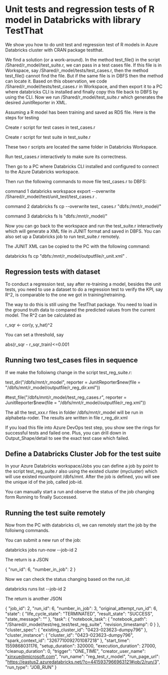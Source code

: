 # Unit tests and regression tests of R model in Databricks with library TestThat
We show you how to do unit test and regression test of R models in Azure Databricks cluster with CRAN package testthat.

We find a solution (or a work-around). In the method test_file() in the script /Shared/r_model/test_suite.r, we can pass in a test cases file. If this file is in Workspace, say /Shared/r_model/tests/test_cases.r, then the method test_file() cannot find the file. But if the same file is in DBFS then the method can locate it. Based on this observation, we code /Shared/r_model/tests/test_cases.r in Workspace, and then export it to a PC where databricks CLI is installed and finally copy this file back to DBFS by using the CLI. Now we run /Shared/r_model/test_suite.r which generates the desired JunitReporter in XML.

Assuming a R model has been training and saved as RDS file. Here is the steps for testing

Create r script for test cases in test_cases.r

Create r script for test suite in test_suite.r

These two r scripts are located the same folder in Databricks Workspace.

Run test_cases.r interactively to make sure its correctness.

Then go to a PC where Databricks CLI installed and configured to connect to the Azure Databricks workspace.

Then run the following commands to move file test_cases.r to DBFS:

command 1 databricks workspace export --overwrite /Shared/r_model/test/unit_test/test_cases.r .

command 2 databricks fs cp --overwrite test_ cases.r "dbfs:/mnt/r_model/"

command 3 databricks fs ls "dbfs:/mnt/r_model/"

Now you can go back to the workspace and run the test_suite.r interactively which will generate a XML file in JUNIT format and saved in DBFS. You can also set up a Databricks job to run test_suite.r remotely.

The JUNIT XML can be copied to the PC with the following command:

databricks fs cp "dbfs:/mnt/r_model/outputfile/r_unit.xml" .

## Regression tests with dataset
To conduct a regression test, say after re-training a model, besides the unit tests, you need to use a dataset to do a regression test to verify the KPI, say R^2, is comparable to the one we got in training/retraining.

The way to do this is still using the TestThat package. You need to load in the ground truth data to compared the predicted values from the current model. The R^2 can be calculated as 

r_sqr <- cor(y, y_hat)^2

You can set a threshold, say

abs(r_sqr - r_sqr_train)<=0.001

## Running two test_cases files in sequence
If we make the folloiwng change in the script test_reg_suite.r:

test_dir("/dbfs/mnt/r_model", reporter = JunitReporter$new(file = "/dbfs/mnt/r_model/outputfile/r_reg_dir.xml"))

#test_file("/dbfs/mnt/r_model/test_reg_cases.r", reporter = JunitReporter$new(file = "/dbfs/mnt/r_model/outputfile/r_reg.xml"))

The all the test_xxx.r files in folder /dbfs/mnt/r_model will be run in alphabeta-roder. The results are written in file r_reg_dir.xml

If you load this file into Azure DevOps test step, you show see the rings for successful tests and failed one. Plus, you can drill down in Output_Shape/detail to see the exact test case which failed.

## Define a Databricks Cluster Job for the test suite
In your Azure Databricks workspace/Jobs you can define a job by point to the script test_reg_suite.r also using the existed cluster (mycluster) which will use existed mountpoint /dbfs/mnt. After the job is defined, you will see the unique id of the job, called job-id.

You can manually start a run and observe the status of the job changing form Running to finally Successed.

## Running the test suite remotely
Now from the PC with databricks cli, we can remotely start the job by the folloiwng commands.

You can submit a new run of the job:

databricks jobs run-now --job-id 2

The return is a JSON

{
  "run_id": 6,
  "number_in_job": 2
}

Now we can check the status changing based on the run_id:

databricks runs list --job-id 2

The return is another JSON

{
  "job_id": 2,
  "run_id": 6,
  "number_in_job": 3,
  "original_attempt_run_id": 6,
  "state": {
    "life_cycle_state": "TERMINATED",
    "result_state": "SUCCESS",
    "state_message": ""
  },
  "task": {
    "notebook_task": {
      "notebook_path": "/Shared/r_model/test/reg_test/test_reg_suite",
      "revision_timestamp": 0
    }
  },
  "cluster_spec": {
    "existing_cluster_id": "0423-023623-dumpy796"
  },
  "cluster_instance": {
    "cluster_id": "0423-023623-dumpy796",
    "spark_context_id": "3267710092701087218"
  },
  "start_time": 1559868031176,
  "setup_duration": 320000,
  "execution_duration": 27000,
  "cleanup_duration": 0,
  "trigger": "ONE_TIME",
  "creator_user_name": "xinxue@microsoft.com",
  "run_name": "reg_test_r_model",
  "run_page_url": "https://eastus2.azuredatabricks.net/?o=4415937966963121#job/2/run/3",
  "run_type": "JOB_RUN"
}
